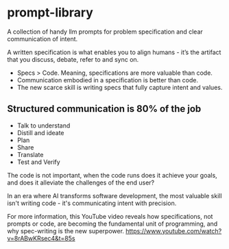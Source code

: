# prompt-library
A collection of handy llm prompts for problem specification and clear communication of intent.

A written specification is what enables you to align humans - it’s the artifact that you discuss, debate, refer to and sync on. 
- Specs > Code. Meaning, specifications are more valuable than code.
- Communication embodied in a specification is better than code. 
- The new scarce skill is writing specs that fully capture intent and values.

## Structured communication is 80% of the job

 - Talk to understand
 - Distill and ideate
 - Plan
 - Share
 - Translate
 - Test and Verify

The code is not important, when the code runs does it achieve your goals, and does it alleviate the challenges of the end user?

In an era where AI transforms software development, the most valuable skill isn't writing code - it's communicating intent with precision. 

For more information, this YouTube video reveals how specifications, not prompts or code, are becoming the fundamental unit of programming, and why spec-writing is the new superpower.
https://www.youtube.com/watch?v=8rABwKRsec4&t=85s
